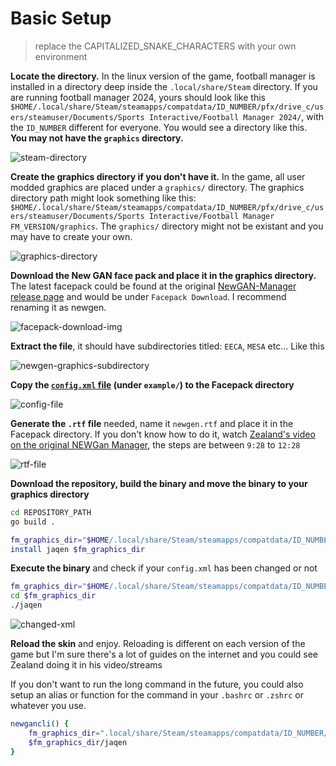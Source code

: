 # Basic Setup

> replace the CAPITALIZED_SNAKE_CHARACTERS with your own environment

**Locate the directory.** In the linux version of the game, football manager is installed in a directory deep inside the `.local/share/Steam` directory. If you are running football manager 2024, yours should look like this `$HOME/.local/share/Steam/steamapps/compatdata/ID_NUMBER/pfx/drive_c/users/steamuser/Documents/Sports Interactive/Football Manager 2024/`, with the `ID_NUMBER` different for everyone. You would see a directory like this. **You may not have the `graphics` directory.**

![steam-directory](/docs/img/steam-directory.png)

**Create the graphics directory if you don't have it.** In the game, all user modded graphics are placed under a `graphics/` directory. The graphics directory path might look something like this: `$HOME/.local/share/Steam/steamapps/compatdata/ID_NUMBER/pfx/drive_c/users/steamuser/Documents/Sports Interactive/Football Manager FM_VERSION/graphics`. The `graphics/` directory might not be existant and you may have to create your own.

![graphics-directory](/docs/img/graphics-directory.png)

**Download the New GAN face pack and place it in the graphics directory.** The latest facepack could be found at the original [NewGAN-Manager release page](https://github.com/Maradonna90/NewGAN-Manager/releases) and would be under `Facepack Download`. I recommend renaming it as newgen.

![facepack-download-img](/docs/img/facepack-download.png)

**Extract the file**, it should have subdirectories titled: `EECA`, `MESA` etc... Like this

![newgen-graphics-subdirectory](/docs/img/newgens-subdirectories.png)

**Copy the [`config.xml` file](/example/config.xml) (under `example/`) to the Facepack directory**

![config-file](/docs/img/config-xml.png)

**Generate the `.rtf` file** needed, name it `newgen.rtf` and place it in the Facepack directory. If you don't know how to do it, watch [Zealand's video on the original NEWGan Manager](https://www.youtube.com/watch?v=pmdIkhfmY6w), the steps are between `9:28` to `12:28`

![rtf-file](/docs/img/newgen-rtf.png)

**Download the repository, build the binary and move the binary to your graphics directory**

```bash
cd REPOSITORY_PATH
go build .

fm_graphics_dir="$HOME/.local/share/Steam/steamapps/compatdata/ID_NUMBER/pfx/drive_c/users/steamuser/Documents/Sports Interactive/Football Manager FM_VERSION/graphics/newgen"
install jaqen $fm_graphics_dir
```

**Execute the binary** and check if your `config.xml` has been changed or not

```bash
fm_graphics_dir="$HOME/.local/share/Steam/steamapps/compatdata/ID_NUMBER/pfx/drive_c/users/steamuser/Documents/Sports Interactive/Football Manager FM_VERSION/graphics/newgen"
cd $fm_graphics_dir
./jaqen
```

![changed-xml](/docs/img/changed-xml.png)

**Reload the skin** and enjoy. Reloading is different on each version of the game but I'm sure there's a lot of guides on the internet and you could see Zealand doing it in his video/streams

If you don't want to run the long command in the future, you could also setup an alias or function for the command in your `.bashrc` or `.zshrc` or whatever you use.

```bash
newgancli() {
    fm_graphics_dir=".local/share/Steam/steamapps/compatdata/ID_NUMBER/pfx/drive_c/users/steamuser/Documents/Sports Interactive/Football Manager FM_VERSION/graphics/"
    $fm_graphics_dir/jaqen
}
```
